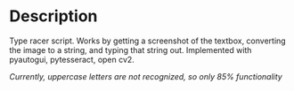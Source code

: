 # Description
 Type racer script.
 Works by getting a screenshot of the textbox, converting the image to a string, and typing that string out.
 Implemented with pyautogui, pytesseract, open cv2.
 
 *Currently, uppercase letters are not recognized, so only 85% functionality*
